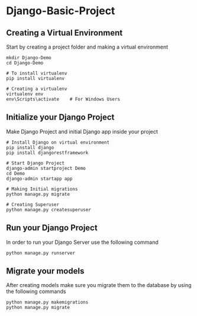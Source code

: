 # Django-Basic-Project

## Creating a Virtual Environment

Start by creating a project folder and making a virtual environment

```
mkdir Django-Demo
cd Django-Demo

# To install virtualenv
pip install virtualenv

# Creating a virtualenv
virtualenv env
env\Scripts\activate    # For Windows Users
```

## Initialize your Django Project

Make Django Project and initial Django app inside your project

```
# Install Django on virtual environment
pip install django
pip install djangorestframework

# Start Django Project
django-admin startproject Demo
cd Demo
django-admin startapp app

# Making Initial migrations
python manage.py migrate

# Creating Superuser
python manage.py createsuperuser
```

## Run your Django Project

In order to run your Django Server use the following command

```
python manage.py runserver
```

## Migrate your models

After creating models make sure you migrate them to the database by using the following commands

```
python manage.py makemigrations
python manage.py migrate
```